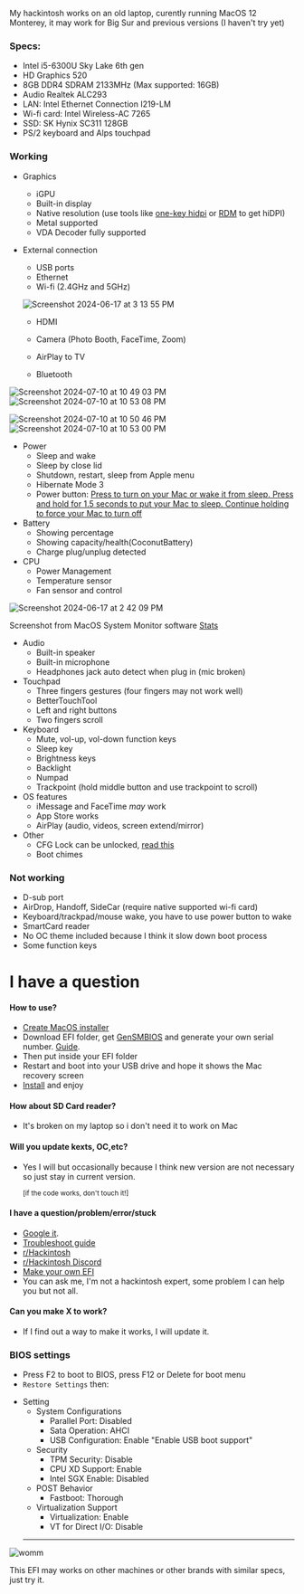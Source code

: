 My hackintosh works on an old laptop, curently running MacOS 12 Monterey, it may work for Big Sur and previous versions (I haven't try yet)
### Specs:
- Intel i5-6300U Sky Lake 6th gen
- HD Graphics 520
- 8GB DDR4 SDRAM 2133MHz (Max supported: 16GB)
- Audio Realtek ALC293
- LAN: Intel Ethernet Connection I219-LM
- Wi-fi card: Intel Wireless-AC 7265
- SSD: SK Hynix SC311 128GB
- PS/2 keyboard and Alps touchpad
### Working
- Graphics
	- iGPU
	- Built-in display
	- Native resolution (use tools like [one-key hidpi](https://github.com/xzhih/one-key-hidpi) or [RDM](https://github.com/avibrazil/RDM) to get hiDPI)
	- Metal supported
	- VDA Decoder fully supported
- External connection
	- USB ports
	- Ethernet
	- Wi-fi (2.4GHz and 5GHz)
   
    ![Screenshot 2024-06-17 at 3 13 55 PM](https://github.com/Trkien618/Dell_Latitude_E5470_Hackintosh/assets/72366881/1d9e986b-7ad1-4e6a-8573-af3819f66d03)
	- HDMI
	- Camera (Photo Booth, FaceTime, Zoom)
	- AirPlay to TV
  
 	- Bluetooth
  
![Screenshot 2024-07-10 at 10 49 03 PM](https://github.com/hawtkin/Dell_Latitude_E5470_Hackintosh/assets/72366881/1de07a98-8244-43ca-9709-d38c55fe3196)
![Screenshot 2024-07-10 at 10 53 08 PM](https://github.com/hawtkin/Dell_Latitude_E5470_Hackintosh/assets/72366881/a9642e96-5f5d-425c-855a-fc44e2a97b1d)



![Screenshot 2024-07-10 at 10 50 46 PM](https://github.com/hawtkin/Dell_Latitude_E5470_Hackintosh/assets/72366881/c9856d93-915c-4d76-b6a4-56bb356248f8)
![Screenshot 2024-07-10 at 10 53 00 PM](https://github.com/hawtkin/Dell_Latitude_E5470_Hackintosh/assets/72366881/002822d0-17ae-445b-a1ab-b760d3755cc0)

- Power
	- Sleep and wake
	- Sleep by close lid
	- Shutdown, restart, sleep from Apple menu
	- Hibernate Mode 3
	- Power button: [Press to turn on your Mac or wake it from sleep. Press and hold for 1.5 seconds to put your Mac to sleep. Continue holding to force your Mac to turn off](https://support.apple.com/en-us/HT201236#sleep)
- Battery
	- Showing percentage
	- Showing capacity/health(CoconutBattery)
	- Charge plug/unplug detected
- CPU 
	- Power Management
	- Temperature sensor
	- Fan sensor and control
   
![Screenshot 2024-06-17 at 2 42 09 PM](https://github.com/Trkien618/Dell_Latitude_E5470_Hackintosh/assets/72366881/8949d70e-9070-4b22-879b-8934978d2e92)

Screenshot from MacOS System Monitor software [Stats](https://github.com/exelban/stats)

- Audio
	- Built-in speaker
	- Built-in microphone
	- Headphones jack auto detect when plug in (mic broken)
- Touchpad
	- Three fingers gestures (four fingers may not work well)
	- BetterTouchTool
	- Left and right buttons
	- Two fingers scroll
- Keyboard
	- Mute, vol-up, vol-down function keys
 	- Sleep key
	- Brightness keys
	- Backlight
	- Numpad 
	- Trackpoint (hold middle button and use trackpoint to scroll)
- OS features
	- iMessage and FaceTime *may* work
	- App Store works
	- AirPlay (audio, videos, screen extend/mirror)
- Other
	- CFG Lock can be unlocked, [read this](https://dortania.github.io/OpenCore-Post-Install/misc/msr-lock.html#disabling-cfg-lock)
	- Boot chimes
### Not working
- D-sub port
- AirDrop, Handoff, SideCar (require native supported wi-fi card)
- Keyboard/trackpad/mouse wake, you have to use power button to wake
- SmartCard reader
- No OC theme included because I think it slow down boot process
- Some function keys
# I have a question
#### How to use?
- [Create MacOS installer](https://dortania.github.io/OpenCore-Install-Guide/installer-guide/)
- Download EFI folder, get [GenSMBIOS](https://github.com/corpnewt/GenSMBIOS) and generate your own serial number. [Guide](https://dortania.github.io/OpenCore-Install-Guide/config-laptop.plist/skylake.html#platforminfo).
- Then put inside your EFI folder
- Restart and boot into your USB drive and hope it shows the Mac recovery screen
- [Install](https://support.apple.com/en-us/102655#reinstall) and enjoy
#### How about SD Card reader?
- It's broken on my laptop so i don't need it to work on Mac
#### Will you update kexts, OC,etc?
- Yes I will but occasionally because I think new version are not necessary so just stay in current version.
  
  <sub> [if the code works, don't touch it!] </sub>
#### I have a question/problem/error/stuck
- [Google it](https://www.google.com).
- [Troubleshoot guide](https://dortania.github.io/OpenCore-Install-Guide/troubleshooting/troubleshooting.html)
- [r/Hackintosh](https://www.reddit.com/r/hackintosh/)
- [r/Hackintosh Discord](https://discord.gg/u8V7N5C)
- [Make your own EFI](https://dortania.github.io/OpenCore-Install-Guide/prerequisites.html)
- You can ask me, I'm not a hackintosh expert, some problem I can help you but not all.
#### Can you make X to work?
- If I find out a way to make it works, I will update it.
### BIOS settings
* Press F2 to boot to BIOS, press F12 or Delete for boot menu
* `Restore Settings` then:
- Setting
	- System Configurations
		- Parallel Port: Disabled
		- Sata Operation: AHCI
		- USB Configuration: Enable "Enable USB boot support"
	- Security
		- TPM Security: Disable 
		- CPU XD Support: Enable
		- Intel SGX Enable: Disabled
	- POST Behavior
		- Fastboot: Thorough
	- Virtualization Support
		- Virtualization: Enable
		- VT for Direct I/O: Disable
    _____________________________________________
![womm](https://github.com/Trkien618/Dell_Latitude_E5470_Hackintosh/assets/72366881/f6b20e37-d3f9-4a42-ba8b-62a016ddf222)

This EFI may works on other machines or other brands with similar specs, just try it.
